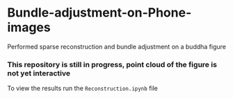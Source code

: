 # Bundle-adjustment-on-Phone-images
Performed sparse reconstruction and bundle adjustment on a buddha figure

### This repository is still in progress, point cloud of the figure is not yet interactive

To view the results run the ```Reconstruction.ipynb``` file